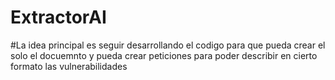 # ExtractorAI

#La idea principal es seguir desarrollando el codigo para que pueda crear el solo el docuemnto y pueda crear peticiones para poder describir en cierto formato las vulnerabilidades 
